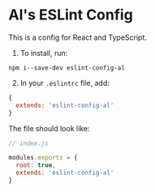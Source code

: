 # Al's ESLint Config

This is a config for React and TypeScript.

1. To install, run:
```
npm i--save-dev eslint-config-al
```

2. In your `.eslintrc` file, add:
```js
{
  extends: 'eslint-config-al'
}
```

The file should look like:
```js
// index.js

modules.exports = {
  root: true,
  extends: 'eslint-config-al'  
}
```